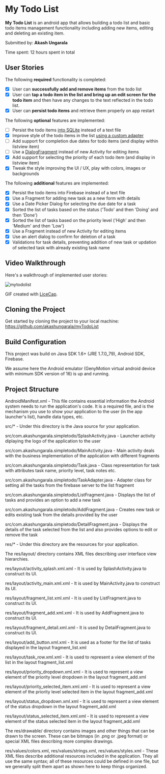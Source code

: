 # My Todo List

**My Todo List** is an android app that allows building a todo list and basic todo items management functionality including adding new items, editing and deleting an existing item.

Submitted by: **Akash Ungarala**

Time spent: 12 hours spent in total

## User Stories

The following **required** functionality is completed:

* [x] User can **successfully add and remove items** from the todo list
* [x] User can **tap a todo item in the list and bring up an edit screen for the todo item** and then have any changes to the text reflected in the todo list.
* [x] User can **persist todo items** and retrieve them properly on app restart

The following **optional** features are implemented:

* [ ] Persist the todo items [into SQLite](http://guides.codepath.com/android/Persisting-Data-to-the-Device#sqlite) instead of a text file
* [x] Improve style of the todo items in the list [using a custom adapter](http://guides.codepath.com/android/Using-an-ArrayAdapter-with-ListView)
* [ ] Add support for completion due dates for todo items (and display within listview item)
* [ ] Use a [DialogFragment](http://guides.codepath.com/android/Using-DialogFragment) instead of new Activity for editing items
* [x] Add support for selecting the priority of each todo item (and display in listview item)
* [x] Tweak the style improving the UI / UX, play with colors, images or backgrounds

The following **additional** features are implemented:

* [x] Persist the todo items into Firebase instead of a text file
* [x] Use a Fragment for adding new task as a new form with details
* [x] Use a Date Picker Dialog for selecting the due date for a task
* [x] Sorted the list of tasks based on the status ('Todo' and then 'Doing' and then 'Done')
* [x] Sorted the list of tasks based on the priority level ('High' and then 'Medium' and then 'Low')
* [x] Use a Fragment instead of new Activity for editing items
* [x] Use an alert dialog to confirm for deletion of a task
* [x] Validations for task details, preventing addition of new task or updation of selected task with already existing task name

## Video Walkthrough 

Here's a walkthrough of implemented user stories:

![mytodolist](https://cloud.githubusercontent.com/assets/7720015/15989521/70eb49a6-3046-11e6-9678-b24e295674de.gif)

GIF created with [LiceCap](http://www.cockos.com/licecap/).

## Cloning the Project

Get started by cloning the project to your local machine: https://github.com/akashungarala/myTodoList


## Build Configuration

This project was build on Java SDK 1.6+ (JRE 1.7.0_79), Android SDK, Firebase.

We assume here the Android emulator (GenyMotion virtual android device with minimum SDK version of 16) is up and running.


## Project Structure

AndroidManifest.xml - This file contains essential information the Android system needs to run the application's code. It is a required file, and is the mechanism you use to show your application to the user (in the app launcher's list), handle data types, etc.


src/* - Under this directory is the Java source for your application.


src/com.akashungarala.simpletodo/SplashActivity.java - Launcher activity diplaying the logo of the application to the user

src/com.akashungarala.simpletodo/MainActivity.java - Main activity deals with the business implementation of the application with different fragments

src/com.akashungarala.simpletodo/Task.java - Class representation for task with attributes task name, priority level, task notes etc.

src/com.akashungarala.simpletodo/TaskAdapter.java - Adapter class for setting all the tasks from the firebase server to the list fragment

src/com.akashungarala.simpletodo/ListFragment.java - Displays the list of tasks and provides an option to add a new task

src/com.akashungarala.simpletodo/AddFragment.java - Creates new task or edits existing task from the details provided by the user

src/com.akashungarala.simpletodo/DetailFragment.java - Displays the details of the task selected from the list and also provides options to edit or remove the task


res/* - Under this directory are the resources for your application.


The res/layout/ directory contains XML files describing user interface view hierarchies.


res/layout/activity_splash.xml.xml - It is used by SplashActivity.java to construct its UI.

res/layout/activity_main.xml.xml - It is used by MainActivity.java to construct its UI.

res/layout/fragment_list.xml.xml - It is used by ListFragment.java to construct its UI.

res/layout/fragment_add.xml.xml - It is used by AddFragment.java to construct its UI.

res/layout/fragment_detail.xml.xml - It is used by DetailFragment.java to construct its UI.

res/layout/add_button.xml.xml - It is used as a footer for the list of tasks displayed in the layout fragment_list.xml

res/layout/task_row.xml.xml - It is used to represent a view element of the list in the layout fragment_list.xml

res/layout/priority_dropdown.xml.xml - It is used to represent a view element of the priority level dropdown in the layout fragment_add.xml

res/layout/priority_selected_item.xml.xml - It is used to represent a view element of the priority level selected item in the layout fragment_add.xml

res/layout/status_dropdown.xml.xml - It is used to represent a view element of the status dropdown in the layout fragment_add.xml

res/layout/status_selected_item.xml.xml - It is used to represent a view element of the status selected item in the layout fragment_add.xml


The res/drawable/ directory contains images and other things that can be drawn to the screen. These can be bitmaps (in .png or .jpeg format) or special XML files describing more complex drawings.


res/values/colors.xml, res/values/strings.xml, res/values/styles.xml - These XML files describe additional resources included in the application. They all use the same syntax; all of these resources could be defined in one file, but we generally split them apart as shown here to keep things organized.
